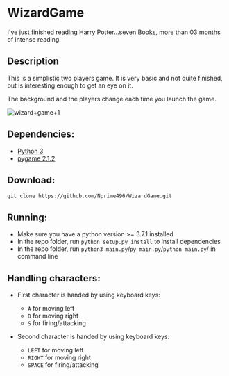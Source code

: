 # WizardGame
I've just finished reading Harry Potter...seven Books, more than 03 months of intense reading. 

## Description

This is a simplistic two players game. It is very basic and not quite finished, but is interesting enough to get an eye on it.

The background and the players change each time you launch the game.

![wizard+game+1](https://user-images.githubusercontent.com/54849528/80698438-62963d80-8ad2-11ea-9804-4051a73f0897.png)


## Dependencies:
- [Python 3](https://www.python.org/downloads/)
- [pygame 2.1.2](www.pygame.org)

## Download:
`git clone https://github.com/Nprime496/WizardGame.git `

## Running:

- Make sure you have a python version >= 3.7.1 installed
- In the repo folder, run `python setup.py install` to install dependencies
- In the repo folder, run `python3 main.py`/`py main.py`/`python main.py`/ in command line


## Handling characters:
- First character is handed by using keyboard keys:
  * `A` for moving left
  * `D` for moving right
  * `S` for firing/attacking

- Second character is handed by using keyboard keys:
  * `LEFT` for moving left
  * `RIGHT` for moving right
  * `SPACE` for firing/attacking


